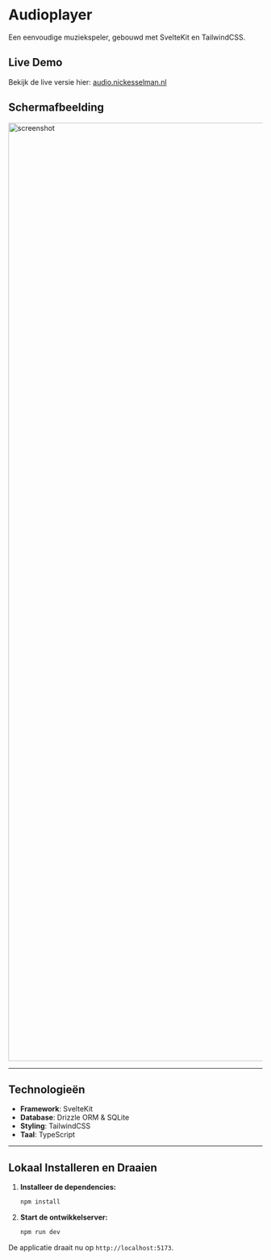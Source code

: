 # Audioplayer

Een eenvoudige muziekspeler, gebouwd met SvelteKit en TailwindCSS.


## Live Demo

Bekijk de live versie hier: [audio.nickesselman.nl](http://audio.nickesselman.nl/)


## Schermafbeelding

<img width="2624" height="1860" alt="screenshot" src="https://github.com/user-attachments/assets/5880c10f-a7c3-4315-82ac-133f175fb92a" />

---

## Technologieën

*   **Framework**: SvelteKit
*   **Database**: Drizzle ORM & SQLite
*   **Styling**: TailwindCSS
*   **Taal**: TypeScript

---

## Lokaal Installeren en Draaien

1.  **Installeer de dependencies:**
    ```bash
    npm install
    ```
2.  **Start de ontwikkelserver:**
    ```bash
    npm run dev
    ```
De applicatie draait nu op `http://localhost:5173`.
